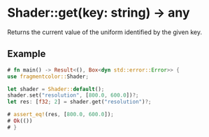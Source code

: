 # Shader::get(key: string) -> any

Returns the current value of the uniform identified by the given key.

## Example

```rust
# fn main() -> Result<(), Box<dyn std::error::Error>> {
use fragmentcolor::Shader;

let shader = Shader::default();
shader.set("resolution", [800.0, 600.0])?;
let res: [f32; 2] = shader.get("resolution")?;

# assert_eq!(res, [800.0, 600.0]);
# Ok(())
# }
```
